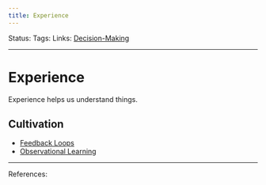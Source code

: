 ```yaml
---
title: Experience
---
```

Status:
Tags:
Links: [Decision-Making](out/decision-making.md)
___
# Experience
Experience helps us understand things.
## Cultivation
- [Feedback Loops](out/feedback-loops.md)
- [Observational Learning](out/observational-learning.md)
___
References:
